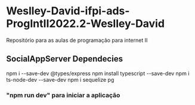 # Weslley-David-ifpi-ads-ProgIntII2022.2-Weslley-David
Repositório para as aulas de programação para internet II

## SocialAppServer Dependecies
npm i --save-dev @types/express
npm install typescript --save-dev
npm i ts-node-dev --save-dev
npm i sequelize pg

### "npm run dev" para iniciar a aplicação
